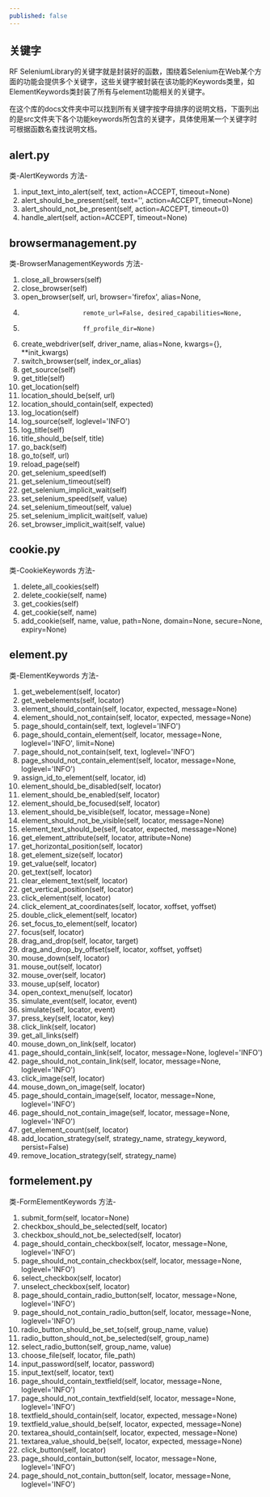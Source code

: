 ```yaml
---
published: false
---
```

## 关键字

RF SeleniumLibrary的关键字就是封装好的函数，围绕着Selenium在Web某个方面的功能会提供多个关键字，这些关键字被封装在该功能的Keywords类里，如ElementKeywords类封装了所有与element功能相关的关键字。

在这个库的docs文件夹中可以找到所有关键字按字母排序的说明文档，下面列出的是src文件夹下各个功能keywords所包含的关键字，具体使用某一个关键字时可根据函数名查找说明文档。

## alert.py
类-AlertKeywords
方法-
1. input_text_into_alert(self, text, action=ACCEPT, timeout=None)
1. alert_should_be_present(self, text='', action=ACCEPT, timeout=None)
1. alert_should_not_be_present(self, action=ACCEPT, timeout=0)
1. handle_alert(self, action=ACCEPT, timeout=None)

## browsermanagement.py
类-BrowserManagementKeywords
方法-
1. close_all_browsers(self)
1. close_browser(self)
1. open_browser(self, url, browser='firefox', alias=None,
1.                      remote_url=False, desired_capabilities=None,
1.                      ff_profile_dir=None)
1. create_webdriver(self, driver_name, alias=None, kwargs={}, **init_kwargs)
1. switch_browser(self, index_or_alias)
1. get_source(self)
1. get_title(self)
1. get_location(self)
1. location_should_be(self, url)
1. location_should_contain(self, expected)
1. log_location(self)
1. log_source(self, loglevel='INFO')
1. log_title(self)
1. title_should_be(self, title)
1. go_back(self)
1. go_to(self, url)
1. reload_page(self)
1. get_selenium_speed(self)
1. get_selenium_timeout(self)
1. get_selenium_implicit_wait(self)
1. set_selenium_speed(self, value)
1. set_selenium_timeout(self, value)
1. set_selenium_implicit_wait(self, value)
1. set_browser_implicit_wait(self, value)

## cookie.py
类-CookieKeywords
方法-
1. delete_all_cookies(self)
1. delete_cookie(self, name)
1. get_cookies(self)
1. get_cookie(self, name)
1. add_cookie(self, name, value, path=None, domain=None, secure=None, expiry=None)

## element.py
类-ElementKeywords
方法-
1. get_webelement(self, locator)
1. get_webelements(self, locator)
1. element_should_contain(self, locator, expected, message=None)
1. element_should_not_contain(self, locator, expected, message=None)
1. page_should_contain(self, text, loglevel='INFO')
1. page_should_contain_element(self, locator, message=None, loglevel='INFO', limit=None)
1. page_should_not_contain(self, text, loglevel='INFO')
1. page_should_not_contain_element(self, locator, message=None, loglevel='INFO')
1. assign_id_to_element(self, locator, id)
1. element_should_be_disabled(self, locator)	
1. element_should_be_enabled(self, locator)
1. element_should_be_focused(self, locator)
1. element_should_be_visible(self, locator, message=None)
1. element_should_not_be_visible(self, locator, message=None)
1. element_text_should_be(self, locator, expected, message=None)
1. get_element_attribute(self, locator, attribute=None)
1. get_horizontal_position(self, locator)
1. get_element_size(self, locator)
1. get_value(self, locator)
1. get_text(self, locator)
1. clear_element_text(self, locator)
1. get_vertical_position(self, locator)
1. click_element(self, locator)
1. click_element_at_coordinates(self, locator, xoffset, yoffset)
1. double_click_element(self, locator)
1. set_focus_to_element(self, locator)
1. focus(self, locator)
1. drag_and_drop(self, locator, target)
1. drag_and_drop_by_offset(self, locator, xoffset, yoffset)
1. mouse_down(self, locator)
1. mouse_out(self, locator)
1. mouse_over(self, locator)
1. mouse_up(self, locator)
1. open_context_menu(self, locator)
1. simulate_event(self, locator, event)
1. simulate(self, locator, event)
1. press_key(self, locator, key)
1. click_link(self, locator)
1. get_all_links(self)
1. mouse_down_on_link(self, locator)
1. page_should_contain_link(self, locator, message=None, loglevel='INFO')
1. page_should_not_contain_link(self, locator, message=None, loglevel='INFO')
1. click_image(self, locator)
1. mouse_down_on_image(self, locator)
1. page_should_contain_image(self, locator, message=None, loglevel='INFO')
1. page_should_not_contain_image(self, locator, message=None, loglevel='INFO')
1. get_element_count(self, locator)
1. add_location_strategy(self, strategy_name, strategy_keyword, persist=False)
1. remove_location_strategy(self, strategy_name)

## formelement.py
类-FormElementKeywords
方法-
1. submit_form(self, locator=None)
1. checkbox_should_be_selected(self, locator)
1. checkbox_should_not_be_selected(self, locator)
1. page_should_contain_checkbox(self, locator, message=None, loglevel='INFO')
1. page_should_not_contain_checkbox(self, locator, message=None, loglevel='INFO')
1. select_checkbox(self, locator)
1. unselect_checkbox(self, locator)
1. page_should_contain_radio_button(self, locator, message=None, loglevel='INFO')
1. page_should_not_contain_radio_button(self, locator, message=None, loglevel='INFO')
1. radio_button_should_be_set_to(self, group_name, value)
1. radio_button_should_not_be_selected(self, group_name)
1. select_radio_button(self, group_name, value)
1. choose_file(self, locator, file_path)
1. input_password(self, locator, password)
1. input_text(self, locator, text)
1. page_should_contain_textfield(self, locator, message=None, loglevel='INFO')
1. page_should_not_contain_textfield(self, locator, message=None, loglevel='INFO')
1. textfield_should_contain(self, locator, expected, message=None)
1. textfield_value_should_be(self, locator, expected, message=None)
1. textarea_should_contain(self, locator, expected, message=None)
1. textarea_value_should_be(self, locator, expected, message=None)
1. click_button(self, locator)
1. page_should_contain_button(self, locator, message=None, loglevel='INFO')
1. page_should_not_contain_button(self, locator, message=None, loglevel='INFO')










